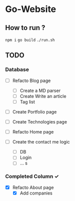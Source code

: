 # Go-Website

## How to run ?
`npm i`
`go build`
`./run.sh`

## TODO
### Database
- [ ] Refacto Blog page  
  - [ ] Create a MD parser
  - [ ] Create Write an article
  - [ ] Tag list

- [ ] Create Portfolio page  

- [ ] Create Technologies page  

- [ ] Refacto Home page  

- [ ] Create the contact me logic 
  - [ ] DB 
  - [ ] Login 
  - [ ] ... s

### Completed Column ✓
- [x] Refacto About page  
  - [x] Add companies  
